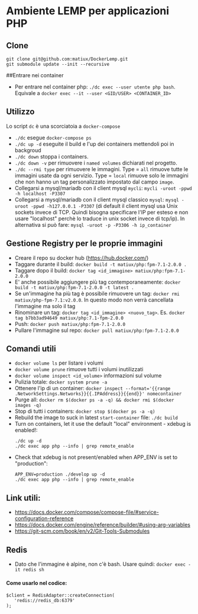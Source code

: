 # Ambiente LEMP per applicazioni PHP

## Clone
```
git clone git@github.com:matiux/DockerLemp.git
git submodule update --init --recursive
```

##Entrare nei container
* Per entrare nel container php: `./dc exec --user utente php bash`. Equivale a  `docker exec --it --user <GID/USER> <CONTAINER_ID>`

## Utilizzo
Lo script `dc` è una scorciatoia a `docker-compose`
* `./dc` esegue `docker-compose ps`
* `./dc up -d` eseguite il build e l'up dei containers mettendoli poi in backgroud
* `./dc down` stoppa i containers.
* `./dc down -v` per rimuovere i `named volumes` dichiarati nel progetto.
* `./dc --rmi type` per rimuovere le immagini. Type = `all` rimuove tutte le immagini usate da ogni servizio. Type = `local` rimuove solo le immagini che non hanno un tag personalizzato impostato dal campo `image`.
* Collegarsi a mysql/mariadb con il client mysql `mycli`: `mycli -uroot -ppwd -h localhost -P3307`
* Collegarsi a mysql/mariadb con il client mysql classico `mysql`: `mysql -uroot -ppwd -h127.0.0.1 -P3307` (di default il client mysql usa Unix sockets invece di TCP. Quindi bisogna specificare l'IP per esteso e non usare "localhost" perchè lo traduce in unix socket invece di tcp/ip). In alternativa si può fare: `mysql -uroot -p -P3306 -h ip_container`

## Gestione Registry per le proprie immagini
* Creare il repo su docker hub (https://hub.docker.com/)
* Taggare durante il build: `docker build -t matiux/php:fpm-7.1-2.0.0 .`
* Taggare dopo il build: `docker tag <id_immagine> matiux/php:fpm-7.1-2.0.0`
* E' anche possibile aggiungere più tag contemporaneamente: `docker build -t matiux/php:fpm-7.1-2.0.0 -t latest .`
* Se un'immagine ha più tag è possibile rimuovere un tag: `docker rmi matiux/php-fpm-7.1:v2.0.0`. In questo modo non verrà cancellata l'immagine ma solo il tag
* Rinominare un tag: `docker tag <id_immagine> <nuovo_tag>`. Es. `docker tag b7bb3ad94649 matiux/php:7.1-fpm-2.0.0`
* Push: `docker push matiux/php:fpm-7.1-2.0.0`
* Pullare l'immagine sul repo: `docker pull matiux/php:fpm-7.1-2.0.0`

## Comandi utili
* `docker volume ls` per listare i volumi
* `docker volume prune` rimuove tutti i volumi inutilizzati
* `docker volume inspect <id_volume>` informazioni sul volume
* Pulizia totale: `docker system prune -a`
* Ottenere l'ip di un container: `docker inspect --format='{{range .NetworkSettings.Networks}}{{.IPAddress}}{{end}}' nomecontainer`
* Purge all: `docker rm $(docker ps -a -q) && docker rmi $(docker images -q)`
* Stop di tutti i containers: `docker stop $(docker ps -a -q)`
* Rebuild the image to suck in latest `start-container` file: `./dc build`
* Turn on containers, let it use the default "local" environment - xdebug is enabled!:
   ```
   ./dc up -d
   ./dc exec app php --info | grep remote_enable
   ```
* Check that xdebug is not present/enabled when APP_ENV is set to "production":
   ```
   APP_ENV=production ./develop up -d
   ./dc exec app php --info | grep remote_enable
   ```

## Link utili:
* https://docs.docker.com/compose/compose-file/#service-configuration-reference
* https://docs.docker.com/engine/reference/builder/#using-arg-variables
* https://git-scm.com/book/en/v2/Git-Tools-Submodules

## Redis

* Dato che l'immagine è alpine, non c'è bash. Usare quindi: `docker exec -it redis sh`

#### Come usarlo nel codice:

```
$client = RedisAdapter::createConnection(
   'redis://redis_db:6379'
);
```